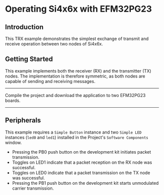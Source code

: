 # Operating Si4x6x with EFM32PG23

## Introduction

This TRX example demonstrates the simplest exchange of transmit and
receive operation between two nodes of Si4x6x.

## Getting Started

This example implements both the receiver (RX) and the transmitter (TX) nodes.
The implementation is therefore symmetric, as both nodes are capable of sending
and receiving messages.

----

Compile the project and download the application to two EFM32PG23 boards.

----

## Peripherals

This example requires a `Simple Button` instance and two `Simple LED` instances
(`led0` and `led1`) installed in the Project's `Software Components` window.

- Pressing the PB0 push button on the development kit initiates packet
  transmission.
- Toggles on LED1 indicate that a packet reception on the RX node was
  successful.
- Toggles on LED0 indicate that a packet transmission on the TX node was
  successful.
- Pressing the PB1 push button on the development kit starts unmodulated carrier 
  transmission.
